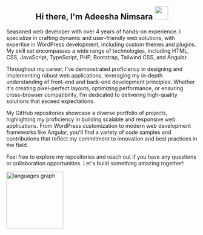 
<h2 align="center"><b>Hi there, I'm Adeesha Nimsara </b><img src="https://media.giphy.com/media/hvRJCLFzcasrR4ia7z/giphy.gif" width="35"></h2>
<p> Seasoned web developer with over 4 years of hands-on experience. I specialize in crafting dynamic and user-friendly web solutions, with expertise in WordPress development, including custom themes and plugins. My skill set encompasses a wide range of technologies, including HTML, CSS, JavaScript, TypeScript, PHP, Bootstrap, Tailwind CSS, and Angular.

Throughout my career, I've demonstrated proficiency in designing and implementing robust web applications, leveraging my in-depth understanding of front-end and back-end development principles. Whether it's creating pixel-perfect layouts, optimizing performance, or ensuring cross-browser compatibility, I'm dedicated to delivering high-quality solutions that exceed expectations.

My GitHub repositories showcase a diverse portfolio of projects, highlighting my proficiency in building scalable and responsive web applications. From WordPress customization to modern web development frameworks like Angular, you'll find a variety of code samples and contributions that reflect my commitment to innovation and best practices in the field.

Feel free to explore my repositories and reach out if you have any questions or collaboration opportunities. Let's build something amazing together!</p> 

<img src="https://github-readme-stats.vercel.app/api/top-langs?username=adeesha-nimsara&locale=en&hide_title=false&layout=compact&card_width=320&langs_count=5&theme=dracula&hide_border=false" height="150" alt="languages graph"  />
